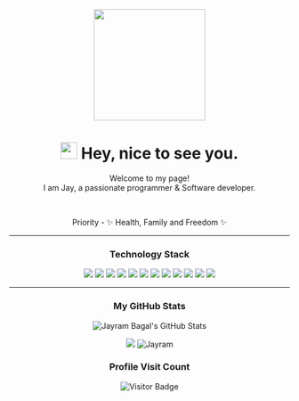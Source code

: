 <div align='center'>
  <img src="https://capsule-render.vercel.app/api?type=waving&height=200&text=Jayram%20Git&fontAlign=75&fontAlignY=40&color=gradient" height="200"/>
  <h1><img src="https://emojis.slackmojis.com/emojis/images/1531849430/4246/blob-sunglasses.gif?1531849430" width="30"/> Hey, nice to see you.</h1>
  <p></p>
    
  <p>Welcome to my page! </br> I am Jay, a passionate programmer & Software developer.</p>
  <br>
  <p>
  Priority - ✨ Health, Family and Freedom ✨
  </p>
  
---

  ### Technology Stack
  <div align='center'>
  <img src="https://img.shields.io/badge/python-3670A0?style=for-the-badge&logo=python&logoColor=ffdd54" />
    <span><img src="https://img.shields.io/badge/HTML5-E34F26?style=for-the-badge&logo=HTML5&logoColor=white"/><span>
    <img src="https://img.shields.io/badge/CSS3-1572B6?style=for-the-badge&logo=CSS3&logoColor=white"/>
    <img src="https://img.shields.io/badge/JavaScript-F7DF1E?style=for-the-badge&logo=JavaScript&logoColor=white"/>
    <img src="https://img.shields.io/badge/react-61DAFB?style=for-the-badge&logo=React&logoColor=white"/>
    <img src="https://img.shields.io/badge/redux-%23593d88.svg?style=for-the-badge&logo=redux&logoColor=white"/> 
    <img src="https://img.shields.io/badge/bootstrap-%23563D7C.svg?style=for-the-badge&logo=bootstrap&logoColor=white" /> 
        <img src="https://img.shields.io/badge/node.js-6DA55F?style=for-the-badge&logo=node.js&logoColor=white" />
      <img src="https://img.shields.io/badge/express.js-%23404d59.svg?style=for-the-badge&logo=express&logoColor=%2361DAFB" />
       <img src="https://img.shields.io/badge/MongoDB-%234ea94b.svg?style=for-the-badge&logo=mongodb&logoColor=white"/>
       <img src="https://img.shields.io/badge/JWT-black?style=for-the-badge&logo=JSON%20web%20tokens" />
        <img src="https://img.shields.io/badge/NPM-%23CB3837.svg?style=for-the-badge&logo=npm&logoColor=white" />

  
---      
      
  ### My GitHub Stats
  ![Jayram Bagal's GitHub Stats](https://github-readme-stats.vercel.app/api?username=jayrambagal&show_icons=true&count_private=true&theme=radical&hide_border=true)  
   
   <a href="https://github.com/jayrambagal"><img src="https://github-readme-streak-stats.herokuapp.com/?user=jayrambagal&theme=radical&hide_border=true" /></a>
   ![Jayram](https://github-readme-activity-graph.cyclic.app/graph?username=jayrambagal&theme=dracula)
  ### Profile Visit Count   
  ![Visitor Badge](https://visitor-badge.laobi.icu/badge?page_id=jayrambagal.jayrambagal)
  <br> 
</div>  
<!--
**palashmon/palashmon** is a ✨ _special_ ✨ repository because its `README.md` (this file) appears on your GitHub profile.

Here are some ideas to get you started:

- 🔭 I’m currently working on ...
- 🌱 I’m currently learning ...
- 👯 I’m looking to collaborate on ...
- 🤔 I’m looking for help with ...
- 💬 Ask me about ...
- 📫 How to reach me: ...
- 😄 Pronouns: ...
- ⚡ Fun fact: ...
-->



